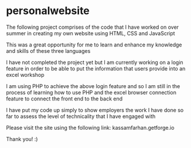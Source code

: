# personalwebsite

The following project comprises of the code that I have worked on over summer in creating my own website using HTML, CSS and JavaScript

This was a great opportunity for me to learn and enhance my knowledge and skills of these three languages

I have not completed the project yet but I am currently working on a login feature in order to be able to put the information that users provide into an excel workshop

I am using PHP to achieve the above login feature and so I am still in the process of learning how to use PHP and the excel browser connection feature to connect the front end to the back end

I have put my code up simply to show employers the work I have done so far to assess the level of technicality that I have engaged with

Please visit the site using the following link:
kassamfarhan.getforge.io


Thank you! :)
